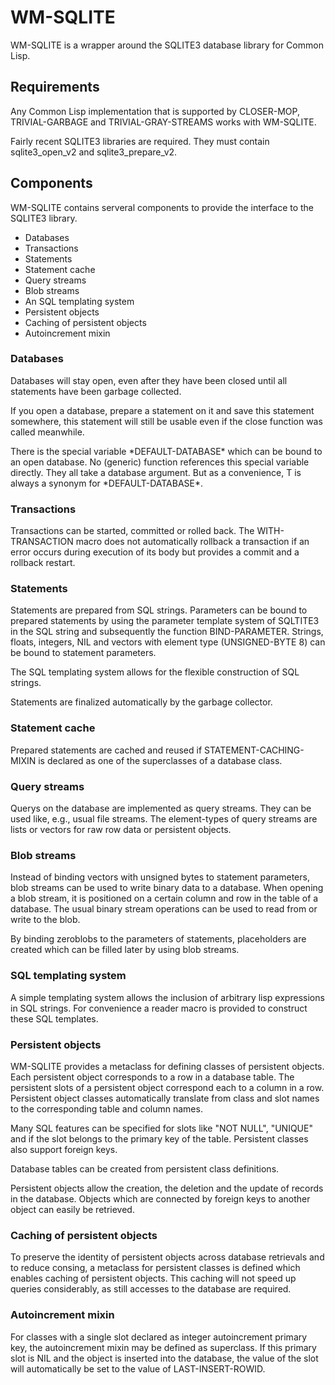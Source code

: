 # WM-SQLITE

WM-SQLITE is a wrapper around the SQLITE3 database library for Common
Lisp.

## Requirements

Any Common Lisp implementation that is supported by CLOSER-MOP,
TRIVIAL-GARBAGE and TRIVIAL-GRAY-STREAMS works with WM-SQLITE.

Fairly recent SQLITE3 libraries are required. They must contain
sqlite3_open_v2 and sqlite3_prepare_v2.

## Components

WM-SQLITE contains serveral components to provide the interface to the
SQLITE3 library.

 * Databases
 * Transactions
 * Statements
 * Statement cache
 * Query streams
 * Blob streams
 * An SQL templating system
 * Persistent objects
 * Caching of persistent objects
 * Autoincrement mixin
 
### Databases

Databases will stay open, even after they have been closed until all
statements have been garbage collected.

If you open a database, prepare a statement on it and save this
statement somewhere, this statement will still be usable even if the
close function was called meanwhile.

There is the special variable \*DEFAULT-DATABASE\* which can be bound
to an open database. No (generic) function references this special
variable directly. They all take a database argument. But as a
convenience, T is always a synonym for \*DEFAULT-DATABASE\*.

### Transactions

Transactions can be started, committed or rolled back. The
WITH-TRANSACTION macro does not automatically rollback a transaction
if an error occurs during execution of its body but provides a commit
and a rollback restart.

### Statements

Statements are prepared from SQL strings. Parameters can be bound to
prepared statements by using the parameter template system of SQLTITE3
in the SQL string and subsequently the function
BIND-PARAMETER. Strings, floats, integers, NIL and vectors with
element type (UNSIGNED-BYTE 8) can be bound to statement parameters.

The SQL templating system allows for the flexible construction of SQL
strings.

Statements are finalized automatically by the garbage collector.

### Statement cache

Prepared statements are cached and reused if STATEMENT-CACHING-MIXIN
is declared as one of the superclasses of a database class.

### Query streams

Querys on the database are implemented as query streams. They can be
used like, e.g., usual file streams. The element-types of query
streams are lists or vectors for raw row data or persistent objects.

### Blob streams

Instead of binding vectors with unsigned bytes to statement
parameters, blob streams can be used to write binary data to a
database. When opening a blob stream, it is positioned on a certain
column and row in the table of a database. The usual binary stream
operations can be used to read from or write to the blob.

By binding zeroblobs to the parameters of statements, placeholders are
created which can be filled later by using blob streams.

### SQL templating system

A simple templating system allows the inclusion of arbitrary lisp
expressions in SQL strings. For convenience a reader macro is provided
to construct these SQL templates.

### Persistent objects

WM-SQLITE provides a metaclass for defining classes of persistent
objects. Each persistent object corresponds to a row in a database
table. The persistent slots of a persistent object correspond each to
a column in a row. Persistent object classes automatically translate
from class and slot names to the corresponding table and column names.

Many SQL features can be specified for slots like "NOT NULL", "UNIQUE"
and if the slot belongs to the primary key of the table. Persistent classes also support foreign keys.

Database tables can be created from persistent class definitions.

Persistent objects allow the creation, the deletion and the update of
records in the database. Objects which are connected by foreign keys
to another object can easily be retrieved.

### Caching of persistent objects

To preserve the identity of persistent objects across database
retrievals and to reduce consing, a metaclass for persistent classes
is defined which enables caching of persistent objects. This caching
will not speed up queries considerably, as still accesses to the
database are required.

### Autoincrement mixin

For classes with a single slot declared as integer autoincrement
primary key, the autoincrement mixin may be defined as superclass. If
this primary slot is NIL and the object is inserted into the database,
the value of the slot will automatically be set to the value of
LAST-INSERT-ROWID.